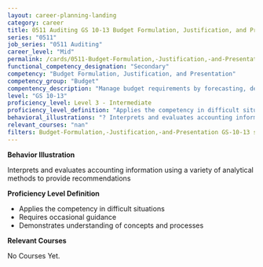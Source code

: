 ```yaml
---
layout: career-planning-landing
category: career
title: 0511 Auditing GS 10-13 Budget Formulation, Justification, and Presentation
series: "0511"
job_series: "0511 Auditing"
career_level: "Mid"
permalink: /cards/0511-Budget-Formulation,-Justification,-and-Presentation-Level-3---Intermediate/
functional_competency_designation: "Secondary"
competency: "Budget Formulation, Justification, and Presentation"
competency_group: "Budget"
compentency_description: "Manage budget requirements by forecasting, developing and justifying budgets in compliance with statutory/regulatory guidance. "
level: "GS 10-13"
proficiency_level: Level 3 - Intermediate
proficiency_level_definition: "Applies the competency in difficult situations ? Requires occasional guidance ? Demonstrates understanding of concepts and processes"
behavioral_illustrations: "? Interprets and evaluates accounting information using a variety of analytical methods to provide recommendations"
relevant_courses: "nan"
filters: Budget-Formulation,-Justification,-and-Presentation GS-10-13 series-0511
---
```


<div id="cfo-card-content-behavioral-illustrations" class="cfo-inner-card-content">
<p><b>Behavior Illustration</b></p>
<p></p>
<p>Interprets and evaluates accounting information using a variety of analytical methods to provide recommendations</p>
</div>

<div id="cfo-card-content-proficiency-level-definition" class="cfo-inner-card-content">

<p><b>Proficiency Level Definition</b></p>
<ul><li>Applies the competency in difficult situations</li>
<li>Requires occasional guidance</li>
<li>Demonstrates understanding of concepts and processes</li>
</ul></div>

<div id="cfo-card-content-relevant-courses" class="cfo-inner-card-content">
<p><b>Relevant Courses</b></p>
<div class="cfo-courses-outer">
<div class="cfo-courses-inner">No Courses Yet.</div>
</div>
</div>
